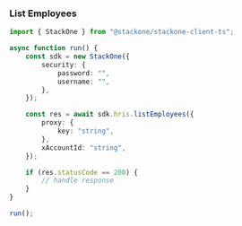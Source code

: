 <!-- Start SDK Example Usage [usage] -->
### List Employees

```typescript
import { StackOne } from "@stackone/stackone-client-ts";

async function run() {
    const sdk = new StackOne({
        security: {
            password: "",
            username: "",
        },
    });

    const res = await sdk.hris.listEmployees({
        proxy: {
            key: "string",
        },
        xAccountId: "string",
    });

    if (res.statusCode == 200) {
        // handle response
    }
}

run();

```
<!-- End SDK Example Usage [usage] -->